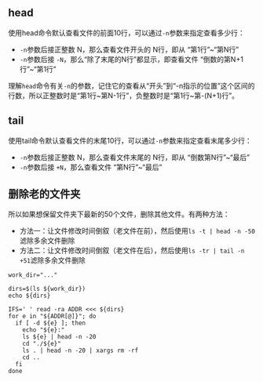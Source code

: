 ## head

使用head命令默认查看文件的前面10行，可以通过`-n`参数来指定查看多少行：

- `-n`参数后接正整数 N，那么查看文件开头的 N行，即从 “第1行”~“第N行”
- `-n`参数后接 `-N`，那么“除了末尾的N行”都显示，即查看文件 “倒数的第N+1行”~“第1行”

理解`head`命令有关`-n`的参数，记住它的查看从“开头”到“-n指示的位置”这个区间的行数，所以正整数时是“第1行~第N-1行”，负整数时是“第1行~第-(N+1)行”。

## tail

使用tail命令默认查看文件的末尾10行，可以通过`-n`参数来指定查看末尾多少行：

- `-n`参数后接正整数 N，那么查看文件末尾的 N行，即从 “倒数第N行”~“最后”
- `-n`参数后接 `+N`，那么查看文件 “第N行”~“最后”


## 删除老的文件夹

所以如果想保留文件夹下最新的50个文件，删除其他文件。有两种方法：

- 方法一：让文件修改时间倒叙（老文件在前），然后使用`ls -t | head -n -50`滤除多余文件删除
- 方法二：让文件修改时间倒叙（老文件在后），然后使用`ls -tr | tail -n +51`滤除多余文件删除


```
work_dir="..."

dirs=$(ls ${work_dir})
echo ${dirs}

IFS=' ' read -ra ADDR <<< ${dirs}
for e in "${ADDR[@]}"; do
  if [ -d ${e} ]; then
    echo "${e}:"
    ls ${e} | head -n -20
    cd "./${e}"
    ls . | head -n -20 | xargs rm -rf
    cd ..
  fi
done
```